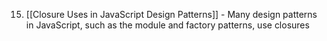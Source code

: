 15. [[Closure Uses in JavaScript Design Patterns]] - Many design patterns in JavaScript, such as the module and factory patterns, use closures